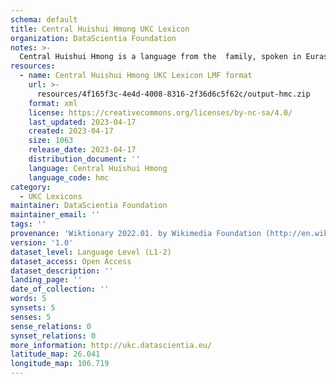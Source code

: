 ```yaml
---
schema: default
title: Central Huishui Hmong UKC Lexicon
organization: DataScientia Foundation
notes: >-
  Central Huishui Hmong is a language from the  family, spoken in Eurasia. The UKC Lexicon of Central Huishui Hmong is represented as a lexico-semantic network. It consists of words, word senses, synsets, as well as sense-level and synset-level relationships.
resources:
  - name: Central Huishui Hmong UKC Lexicon LMF format
    url: >-
      resources/4f165f3c-4e4d-4008-8316-2f36d6c5f62c/output-hmc.zip
    format: xml
    license: https://creativecommons.org/licenses/by-nc-sa/4.0/
    last_updated: 2023-04-17
    created: 2023-04-17
    size: 1063
    release_date: 2023-04-17
    distribution_document: ''
    language: Central Huishui Hmong
    language_code: hmc
category:
  - UKC Lexicons
maintainer: DataScientia Foundation
maintainer_email: ''
tags: ''
provenance: 'Wiktionary 2022.01. by Wikimedia Foundation (http://en.wiktionary.org); Princeton WordNet 2.1 by Princeton University (https://wordnet.princeton.edu)'
version: '1.0'
dataset_level: Language Level (L1-2)
dataset_access: Open Access
dataset_description: ''
landing_page: ''
date_of_collection: ''
words: 5
synsets: 5
senses: 5
sense_relations: 0
synset_relations: 0
more_information: http://ukc.datascientia.eu/
latitude_map: 26.041
longitude_map: 106.719
---
```

